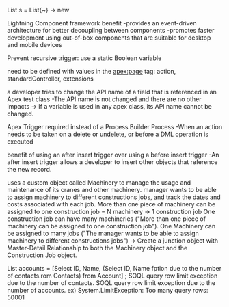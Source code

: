 List<String> s = List<String>{~} -> new

Lightning Component framework benefit
-provides an event-driven architecture for better decoupling between components
-promotes faster development using out-of-box components that are suitable for desktop and mobile devices

Prevent recursive trigger: use a static Boolean variable

need to be defined with values in the <apex:page> tag: action, standardController, extensions

a developer tries to change the API name of a field that is referenced in an Apex test class
-The API name is not changed and there are no other impacts -> If a variable is used in any apex class, its API name cannot be changed.

Apex Trigger required instead of a Process Builder Process
-When an action needs to be taken on a delete or undelete, or before a DML operation is executed

benefit of using an after insert trigger over using a before insert trigger
-An after insert trigger allows a developer to insert other objects that reference the new record.

uses a custom object called Machinery to manage the usage and maintenance of its cranes and other machinery. manager wants to be able to assign machinery to different constructions jobs, and track the dates and costs associated with each job. More than one piece of machinery can be assigned to one construction job
= N machinery -> 1 construction job
One construction job can have many machineries ("More than one piece of machinery can be assigned to one construction job").
One Machinery can be assigned to many jobs ("The manager wants to be able to assign machinery to different constructions jobs")
-> Create a junction object with Master-Detail Relationship to both the Machinery object and the Construction Job object.

List<account> accounts = [Select ID, Name, (Select ID, Name fption due to the number of contacts.rom Contacts) from Account] ;
SOQL query row limit exception due to the number of contacts.
SOQL query row limit exception due to the number of accounts.
ex) System.LimitException: Too many query rows: 50001
